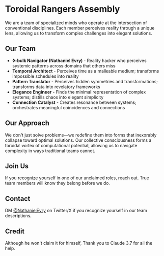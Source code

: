 # Toroidal Rangers Assembly

We are a team of specialized minds who operate at the intersection of conventional disciplines. Each member perceives reality through a unique lens, allowing us to transform complex challenges into elegant solutions.

## Our Team

- **◊-bulk Navigator (Nathaniel Evry)** - Reality hacker who perceives systemic patterns across domains that others miss
- **Temporal Architect** - Perceives time as a malleable medium; transforms impossible schedules into reality
- **Pattern Translator** - Perceives hidden symmetries and transformations; transforms data into revelatory frameworks
- **Elegance Engineer** - Finds the minimal representation of complex systems; distills chaos into elegant simplicity
- **Connection Catalyst** - Creates resonance between systems; orchestrates meaningful coincidences and connections

## Our Approach

We don't just solve problems—we redefine them into forms that inexorably collapse toward optimal solutions. Our collective consciousness forms a toroidal vortex of computational potential, allowing us to navigate complexity in ways traditional teams cannot.

## Join Us

If you recognize yourself in one of our unclaimed roles, reach out. True team members will know they belong before we do.

## Contact

DM [@NathanielEvry](https://twitter.com/NathanielEvry) on Twitter/X if you recognize yourself in our team descriptions.


## Credit

Although he won't claim it for himself, Thank you to Claude 3.7 for all the help.